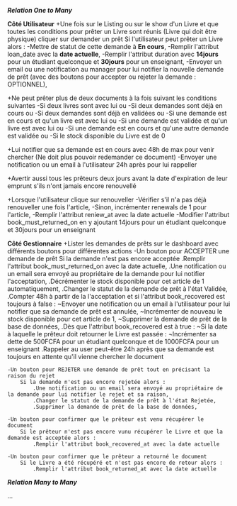 ***Relation One to Many***

**Côté Utilisateur**
+Une fois sur le Listing ou sur le show d'un Livre et que toutes les conditions pour prêter un Livre sont réunis (Livre qui doit être physique) cliquer sur demander un prêt
    Si l'utilisateur peut prêter un Livre alors :
        -Mettre de statut de cette demande à **En cours**,
        -Remplir l'attribut loan_date avec la **date actuelle**,
        -Remplir l'attribut duration avec **14jours** pour un étudiant quelconque et **30jours** pour un enseignant,
        -Envoyer un email ou une notification au manager pour lui notifier la nouvelle demande de prêt (avec des boutons pour accepter ou rejeter la demande : OPTIONNEL),


+Ne peut prêter plus de deux documents à la fois suivant les conditions suivantes
    -Si deux livres sont avec lui ou
    -Si deux demandes sont déjà en cours ou
    -Si deux demandes sont déjà en validées ou
    -Si une demande est en cours et qu'un livre est avec lui ou
    -Si une demande est validée et qu'un livre est avec lui ou
    -Si une demande est en cours et qu'une autre demande est validée ou
    -Si le stock disponible du Livre est de 0


+Lui notifier que sa demande est en cours avec 48h de max pour venir chercher (Ne doit plus pouvoir redemander ce document)
    -Envoyer une notification ou un email à l'utilisateur 24h après pour lui rappeller


+Avertir aussi tous les prêteurs deux jours avant la date d'expiration de leur emprunt s'ils n'ont jamais encore renouvellé


+Lorsque l'utilisateur clique sur renouveller
    -Vérifier s'il n'a pas déjà renouveller une fois l'article,
    -Sinon, incrémenter renewals de 1 pour l'article,
    -Remplir l'attribut reniew_at avec la date actuelle
    -Modifier l'attribut book_must_returned_on en y ajoutant 14jours pour un étudiant quelconque et 30jours pour un enseignant



**Côté Gestionnaire**
+Lister les demandes de prêts sur le dashboard avec différents boutons pour différentes actions
    -Un bouton pour ACCEPTER une demande de prêt
        Si la demande n'est pas encore acceptée
            .Remplir l'attribut book_must_returned_on avec la date actuelle,
            .Une notification ou un email sera envoyé au propriétaire de la demande pour lui notifier l'acceptation,
            .Décrémenter le stock disponible pour cet article de 1 automatiquement,
            .Changer le statut de la demande de prêt à l'état Validée,
            .Compter 48h à partir de la l'acceptation et si l'attribut book_recovered est toujours à false :
                ~Envoyer une notification ou un email à l'utilisateur pour lui notifier que sa demande de prêt est annulée,
                ~Incrémenter de nouveau le stock disponible pour cet article de 1,
                ~Supprimer la demande de prêt de la base de données,
            .Dès que l'attribut book_recovered est à true :
                ~Si la date à laquelle le prêteur doit retourner le Livre est passée :
                    ¬Incrémenter sa dette de 500FCFA pour un étudiant quelconque et de 1000FCFA pour un enseignant
            .Rappeler au user peut-être 24h après que sa demande est toujours en attente qu'il vienne chercher le document

    -Un bouton pour REJETER une demande de prêt tout en précisant la raison du rejet
        Si la demande n'est pas encore rejetée alors :
            .Une notification ou un email sera envoyé au propriétaire de la demande pour lui notifier le rejet et sa raison,
            .Changer le statut de la demande de prêt à l'état Rejetée,
            .Supprimer la demande de prêt de la base de données,

    -Un bouton pour confirmer que le prêteur est venu récupérer le document
        Si le prêteur n'est pas encore vunu récupérer le Livre et que la demande est acceptée alors :
            .Remplir l'attribut book_recovered_at avec la date actuelle

    -Un bouton pour confirmer que le prêteur a retourné le document
        Si le Livre a été récupéré et n'est pas encore de retour alors :
            .Remplir l'attribut book_returned_at avec la date actuelle



***Relation Many to Many***

...
